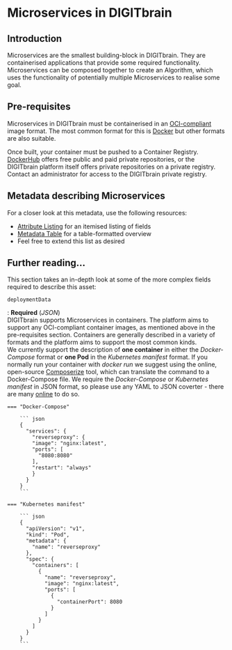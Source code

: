 # Microservices in DIGITbrain

## Introduction

Microservices are the smallest building-block in DIGITbrain.
They are containerised applications that provide some required functionality.
Microservices can be composed together to create an Algorithm, which uses
the functionality of potentially multiple Microservices to realise some goal.

## Pre-requisites

Microservices in DIGITbrain must be containerised in an
[OCI-compliant](https://opencontainers.org/) image format.
The most common format for this is
[Docker](https://www.docker.com/resources/what-container)
but other formats are also suitable.

Once built, your container must be pushed to a Container Registry.
[DockerHub](https://docs.docker.com/docker-hub/repos/) offers
free public and paid private repositories, or the DIGITbrain platform
itself offers private repositories on a private registry.
Contact an administrator for access to the DIGITbrain private registry.

## Metadata describing Microservices

For a closer look at this metadata, use the following resources:

- [Attribute Listing](/attributes/microservice) for an itemised listing of fields
- [Metadata Table](/tables/microservice) for a table-formatted overview
- Feel free to extend this list as desired

## Further reading...

This section takes an in-depth look at some of the more complex fields
required to describe this asset:

`deploymentData`

:   **Required** (*JSON*) <br>DIGITbrain supports Microservices in containers. The platform aims
to support any OCI-compliant container images, as mentioned above in the pre-requisites
section. Containers are generally described in a variety of formats and the platform
aims to support the most common kinds.<br>
We currently support the description of **one container** in either the *Docker-Compose*
format or **one Pod** in the *Kubernetes manifest* format. If you normally run your
container with *docker run* we suggest using the online, open-source
[Composerize](https://www.composerize.com/) tool, which can translate the command to a
Docker-Compose file. We require the *Docker-Compose* or *Kubernetes manifest* in JSON
format, so please use any YAML to JSON coverter - there are many
[online](https://www.google.com/search?q=yaml+to+json+online) to do so.

    === "Docker-Compose"

        ``` json
        {
          "services": {
            "reverseproxy": {
            "image": "nginx:latest",
            "ports": [
              "8080:8080"
            ],
            "restart": "always"
            }
          }
        }
        ```

    === "Kubernetes manifest"

        ``` json
        {
          "apiVersion": "v1",
          "kind": "Pod",
          "metadata": {
            "name": "reverseproxy"
          },
          "spec": {
            "containers": [
              {
                "name": "reverseproxy",
                "image": "nginx:latest",
                "ports": [
                  {
                    "containerPort": 8080
                  }
                ]
              }
            ]
          }
        }
        ```
